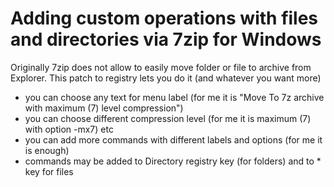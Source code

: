 # Adding custom operations with files and directories via 7zip for Windows

Originally 7zip does not allow to easily move folder or file to archive from Explorer.
This patch to registry lets you do it (and whatever you want more)

* you can choose any text for menu label (for me it is "Move To 7z archive with maximum (7) level compression")
* you can choose different compression level (for me it is maximum (7) with option -mx7) etc
* you can add more commands with different labels and options (for me it is enough)
* commands may be added to Directory registry key (for folders) and to * key for files
